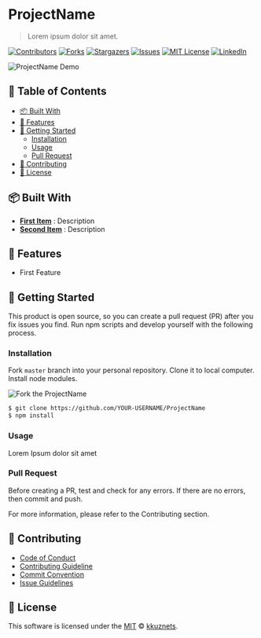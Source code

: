 [contributors-shield]: https://img.shields.io/github/contributors/kkuznets/ProjectURL.svg?style=for-the-badge
[contributors-url]: https://github.com/kkuznets/ProjectURL/graphs/contributors
[forks-shield]: https://img.shields.io/github/forks/kkuznets/ProjectURL.svg?style=for-the-badge
[forks-url]: https://github.com/kkuznets/ProjectURL/network/members
[stars-shield]: https://img.shields.io/github/stars/kkuznets/ProjectURL.svg?style=for-the-badge
[stars-url]: https://github.com/kkuznets/ProjectURL/stargazers
[issues-shield]: https://img.shields.io/github/issues/kkuznets/ProjectURL.svg?style=for-the-badge
[issues-url]: https://github.com/kkuznets/ProjectURL/issues
[license-shield]: https://img.shields.io/github/license/kkuznets/ProjectURL.svg?style=for-the-badge
[license-url]: https://github.com/kkuznets/ProjectURL/blob/master/LICENSE
[linkedin-shield]: https://img.shields.io/badge/-LinkedIn-black.svg?style=for-the-badge&logo=linkedin&colorB=555
[linkedin-url]: https://linkedin.com/in/kkuznets




# ProjectName <!-- omit in toc -->

> Lorem ipsum dolor sit amet.

[![Contributors][contributors-shield]][contributors-url] [![Forks][forks-shield]][forks-url] [![Stargazers][stars-shield]][stars-url] [![Issues][issues-shield]][issues-url] [![MIT License][license-shield]][license-url] [![LinkedIn][linkedin-shield]][linkedin-url]

<img src="demo.gif" alt="ProjectName Demo"/>

## 🚩 Table of Contents <!-- omit in toc -->

- [📦 Built With](#-built-with)
- [🚀 Features](#-features)
- [🔧 Getting Started](#-getting-started)
  - [Installation](#installation)
  - [Usage](#usage)
  - [Pull Request](#pull-request)
- [💬 Contributing](#-contributing)
- [📜 License](#-license)

## 📦 Built With

* [**First Item**](link) : Description
* [**Second Item**](link) : Description

## 🚀 Features

* First Feature

## 🔧 Getting Started

This product is open source, so you can create a pull request (PR) after you fix issues you find. Run npm scripts and develop yourself with the following process.

### Installation

Fork `master` branch into your personal repository. Clone it to local computer. Install node modules.

<img src="https://docs.github.com/assets/images/help/repository/fork_button.jpg" alt="Fork the ProjectName"/>

```zsh
$ git clone https://github.com/YOUR-USERNAME/ProjectName
$ npm install
```

### Usage

Lorem Ipsum dolor sit amet

### Pull Request

Before creating a PR, test and check for any errors. If there are no errors, then commit and push.

For more information, please refer to the Contributing section.

## 💬 Contributing

* [Code of Conduct](https://github.com/kkuznets/ProjectURL/blob/master/CODE_OF_CONDUCT.md)
* [Contributing Guideline](https://github.com/kkuznets/ProjectURL/blob/master/CONTRIBUTING.md)
* [Commit Convention](https://github.com/kkuznets/ProjectURL/blob/master/docs/COMMIT_MESSAGE_CONVENTION.md)
* [Issue Guidelines](https://github.com/kkuznets/ProjectURL/tree/master/.github/ISSUE_TEMPLATE)

## 📜 License

This software is licensed under the [MIT](https://github.com/kkuznets/ProjectURL/blob/master/LICENSE) © [kkuznets](https://github.com/kkuznets).
